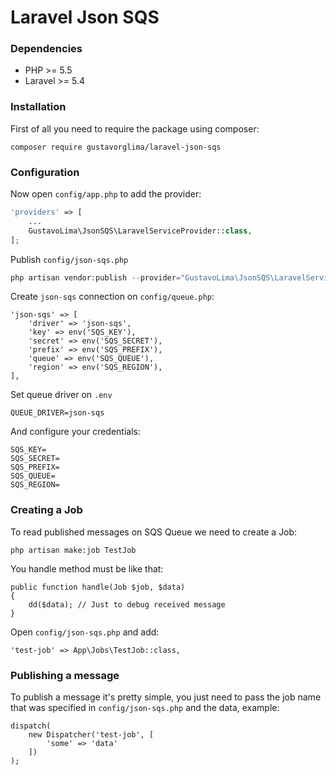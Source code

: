 # Laravel Json SQS

### Dependencies

* PHP >= 5.5
* Laravel >= 5.4

### Installation
First of all you need to require the package using composer:
```
composer require gustavorglima/laravel-json-sqs
```


### Configuration
Now open `config/app.php` to add the provider:
```php
'providers' => [
    ...
    GustavoLima\JsonSQS\LaravelServiceProvider::class,
];
```

Publish `config/json-sqs.php`
```php
php artisan vendor:publish --provider="GustavoLima\JsonSQS\LaravelServiceProvider"
```

Create `json-sqs` connection on `config/queue.php`:
```
'json-sqs' => [
    'driver' => 'json-sqs',
    'key' => env('SQS_KEY'),
    'secret' => env('SQS_SECRET'),
    'prefix' => env('SQS_PREFIX'),
    'queue' => env('SQS_QUEUE'),
    'region' => env('SQS_REGION'),
],
```

Set queue driver on `.env`
```
QUEUE_DRIVER=json-sqs
```

And configure your credentials:
```
SQS_KEY=
SQS_SECRET=
SQS_PREFIX=
SQS_QUEUE=
SQS_REGION=
```
### Creating a Job
To read published messages on SQS Queue we need to create a Job:
```
php artisan make:job TestJob
```

You handle method must be like that:
```
public function handle(Job $job, $data)
{
    dd($data); // Just to debug received message
}
```

Open `config/json-sqs.php` and add:
```
'test-job' => App\Jobs\TestJob::class,
```

### Publishing a message
To publish a message it's pretty simple, you just need to pass the job name that was specified in `config/json-sqs.php` and the data, example:
```
dispatch(
    new Dispatcher('test-job', [
        'some' => 'data'
    ])
);
```